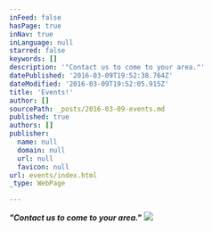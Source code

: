 ```yaml
---
inFeed: false
hasPage: true
inNav: true
inLanguage: null
starred: false
keywords: []
description: '"Contact us to come to your area."'
datePublished: '2016-03-09T19:52:38.764Z'
dateModified: '2016-03-09T19:52:05.915Z'
title: 'Events!'
author: []
sourcePath: _posts/2016-03-09-events.md
published: true
authors: []
publisher:
  name: null
  domain: null
  url: null
  favicon: null
url: events/index.html
_type: WebPage

---
```

**_"Contact us to come to your area."_**
![](https://the-grid-user-content.s3-us-west-2.amazonaws.com/5ae5cb15-3973-4401-ac2d-5ae1ee1cda6e.jpg)